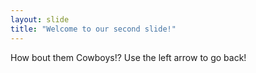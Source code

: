 ```yaml
---
layout: slide
title: "Welcome to our second slide!"
---
```

How bout them Cowboys!?
Use the left arrow to go back!
